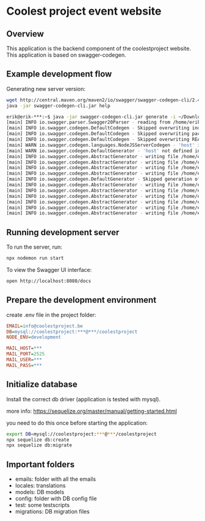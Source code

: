 # Coolest project event website

## Overview

This application is the backend component of the coolestproject website. This application is based on swagger-codegen.

## Example development flow

Generating new server version:

```bash
wget http://central.maven.org/maven2/io/swagger/swagger-codegen-cli/2.4.9/swagger-codegen-cli-2.4.9.jar -O swagger-codegen-cli.jar
java -jar swagger-codegen-cli.jar help

erik@erik-***:~$ java -jar swagger-codegen-cli.jar generate -i ~/Downloads/coderdojo.yaml -o ~/coolestproject-backend -l nodejs-server
[main] INFO io.swagger.parser.Swagger20Parser - reading from /home/erik/Downloads/coderdojo.yaml
[main] INFO io.swagger.codegen.DefaultCodegen - Skipped overwriting index.js as the file already exists in /home/erik/coolestproject-backend//index.js
[main] INFO io.swagger.codegen.DefaultCodegen - Skipped overwriting package.json as the file already exists in /home/erik/coolestproject-backend//package.json
[main] INFO io.swagger.codegen.DefaultCodegen - Skipped overwriting README.md as the file already exists in /home/erik/coolestproject-backend//README.md
[main] WARN io.swagger.codegen.languages.NodeJSServerCodegen - 'host' in the specification is empty or undefined. Default to http://localhost.
[main] WARN io.swagger.codegen.DefaultGenerator - 'host' not defined in the spec. Default to 'localhost'.
[main] INFO io.swagger.codegen.AbstractGenerator - writing file /home/erik/coolestproject-backend/service/LoginService.js
[main] INFO io.swagger.codegen.AbstractGenerator - writing file /home/erik/coolestproject-backend/controllers/Login.js
[main] INFO io.swagger.codegen.AbstractGenerator - writing file /home/erik/coolestproject-backend/service/ProjectService.js
[main] INFO io.swagger.codegen.AbstractGenerator - writing file /home/erik/coolestproject-backend/controllers/Project.js
[main] INFO io.swagger.codegen.DefaultGenerator - Skipped generation of /home/erik/coolestproject-backend/service/RegistrationService.js due to rule in .swagger-codegen-ignore
[main] INFO io.swagger.codegen.AbstractGenerator - writing file /home/erik/coolestproject-backend/controllers/Registration.js
[main] INFO io.swagger.codegen.AbstractGenerator - writing file /home/erik/coolestproject-backend/service/UserService.js
[main] INFO io.swagger.codegen.AbstractGenerator - writing file /home/erik/coolestproject-backend/controllers/User.js
[main] INFO io.swagger.codegen.AbstractGenerator - writing file /home/erik/coolestproject-backend/utils/writer.js
[main] INFO io.swagger.codegen.AbstractGenerator - writing file /home/erik/coolestproject-backend/api/swagger.yaml
[main] INFO io.swagger.codegen.AbstractGenerator - writing file /home/erik/coolestproject-backend/.swagger-codegen/VERSION
```

## Running development server

To run the server, run:

```bash
npx nodemon run start 
```

To view the Swagger UI interface:

```bash
open http://localhost:8080/docs
```

## Prepare the development environment

create .env file in the project folder:

```INI
EMAIL=info@coolestproject.be
DB=mysql://coolestproject:***@***/coolestproject
NODE_ENV=development

MAIL_HOST=***
MAIL_PORT=2525
MAIL_USER=***
MAIL_PASS=***
```

## Initialize database

Install the correct db driver (application is tested with mysql).

more info: https://sequelize.org/master/manual/getting-started.html

you need to do this once before starting the application:

```bash
export DB=mysql://coolestproject:***@***/coolestproject
npx sequelize db:create
npx sequelize db:migrate
```

## Important folders

* emails: folder with all the emails
* locales: translations
* models: DB models
* config: folder with DB config file
* test: some testscripts
* migrations: DB migration files
  
